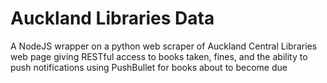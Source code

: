 Auckland Libraries Data 
=======================

A NodeJS wrapper on a python web scraper of Auckland Central Libraries web page giving RESTful access to books taken, fines, and the ability to push notifications using PushBullet for books about to become due
